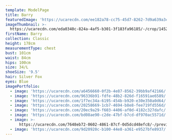 ```yaml
---
template: ModelPage
title: Barry
featuredImage: 'https://ucarecdn.com/ee182a78-cc75-45d7-8262-7d9a639a3c85/'
imageThumbnail: >-
  https://ucarecdn.com/eda0340c-824a-4af5-b301-3f183fa96185/-/crop/1452x1854/203,0/-/preview/
firstName: Barry
collection: Classic
height: 178cm
measurementType: chest
bust: 101cm
waist: 84cm
hips: 100cm
size: 34/L
shoeSize: '9.5'
hair: Silver Fox
eyes: Blue
imagePortfolio:
  - image: 'https://ucarecdn.com/a6456660-0f2b-4e87-8562-39bb9af42166/'
  - image: 'https://ucarecdn.com/96336b91-fdfe-48b2-826d-f16591ae6589/'
  - image: 'https://ucarecdn.com/1f7ec34a-6195-454b-b920-e30e350a0d64/'
  - image: 'https://ucarecdn.com/20258669-1cb7-4694-b8e8-fee719fd556d/'
  - image: 'https://ucarecdn.com/20ec9a29-f603-4406-af0d-4182c327dafc/'
  - image: 'https://ucarecdn.com/bd08ae90-c2de-47bf-b7cd-df970ac5571d/'
  - image: >-
      https://ucarecdn.com/7648eb72-0602-4861-87cf-0d5dcd48efc8/-/preview/-/rotate/90/
  - image: 'https://ucarecdn.com/9d20920c-b100-44e8-a361-e9527bfe8937/'
---
```


